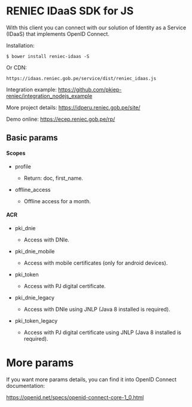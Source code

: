 # RENIEC IDaaS SDK for JS
With this client you can connect with our solution of Identity as a Service (IDaaS) that implements OpenID Connect.

Installation:
```
$ bower install reniec-idaas -S
```

Or CDN:
```
https://idaas.reniec.gob.pe/service/dist/reniec_idaas.js
```

Integration example:
https://github.com/pkiep-reniec/integration_nodejs_example

More project details:
https://idperu.reniec.gob.pe/site/

Demo online:
https://ecep.reniec.gob.pe/rp/

## Basic params
#### Scopes
- profile
    - Return: doc, first_name.
	
- offline_access
    - Offline access for a month.
	
#### ACR
- pki_dnie
    - Access with DNIe.

- pki_dnie_mobile
    - Access with mobile certificates (only for android devices).
	
- pki_token
    - Access with PJ digital certificate.
    
- pki_dnie_legacy
    - Access with DNIe using JNLP (Java 8 installed is required).
    
- pki_token_legacy 
    - Access with PJ digital certificate using JNLP (Java 8 installed is required).

# More params
If you want more params details, you can find it into OpenID Connect documentation:

https://openid.net/specs/openid-connect-core-1_0.html
